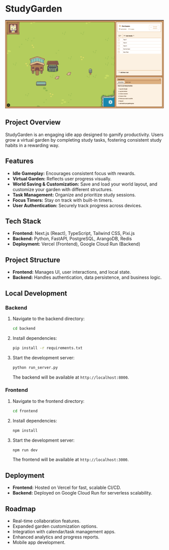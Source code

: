 # StudyGarden

![StudyGarden Demo](frontend/docs/demo.png)

## Project Overview

StudyGarden is an engaging idle app designed to gamify productivity. Users grow a virtual garden by completing study tasks, fostering consistent study habits in a rewarding way.

## Features

- **Idle Gameplay:** Encourages consistent focus with rewards.
- **Virtual Garden:** Reflects user progress visually.
- **World Saving & Customization:** Save and load your world layout, and customize your garden with different structures.
- **Task Management:** Organize and prioritize study sessions.
- **Focus Timers:** Stay on track with built-in timers.
- **User Authentication:** Securely track progress across devices.

## Tech Stack

- **Frontend:** Next.js (React), TypeScript, Tailwind CSS, Pixi.js
- **Backend:** Python, FastAPI, PostgreSQL, ArangoDB, Redis
- **Deployment:** Vercel (Frontend), Google Cloud Run (Backend)

## Project Structure

- **Frontend:** Manages UI, user interactions, and local state.
- **Backend:** Handles authentication, data persistence, and business logic.

## Local Development

### Backend

1.  Navigate to the backend directory:
    ```bash
    cd backend
    ```
2.  Install dependencies:
    ```bash
    pip install -r requirements.txt
    ```
3.  Start the development server:
    ```bash
    python run_server.py
    ```
    The backend will be available at `http://localhost:8000`.

### Frontend

1.  Navigate to the frontend directory:
    ```bash
    cd frontend
    ```
2.  Install dependencies:
    ```bash
    npm install
    ```
3.  Start the development server:
    ```bash
    npm run dev
    ```
    The frontend will be available at `http://localhost:3000`.

## Deployment

- **Frontend:** Hosted on Vercel for fast, scalable CI/CD.
- **Backend:** Deployed on Google Cloud Run for serverless scalability.

## Roadmap

- Real-time collaboration features.
- Expanded garden customization options.
- Integration with calendar/task management apps.
- Enhanced analytics and progress reports.
- Mobile app development.
